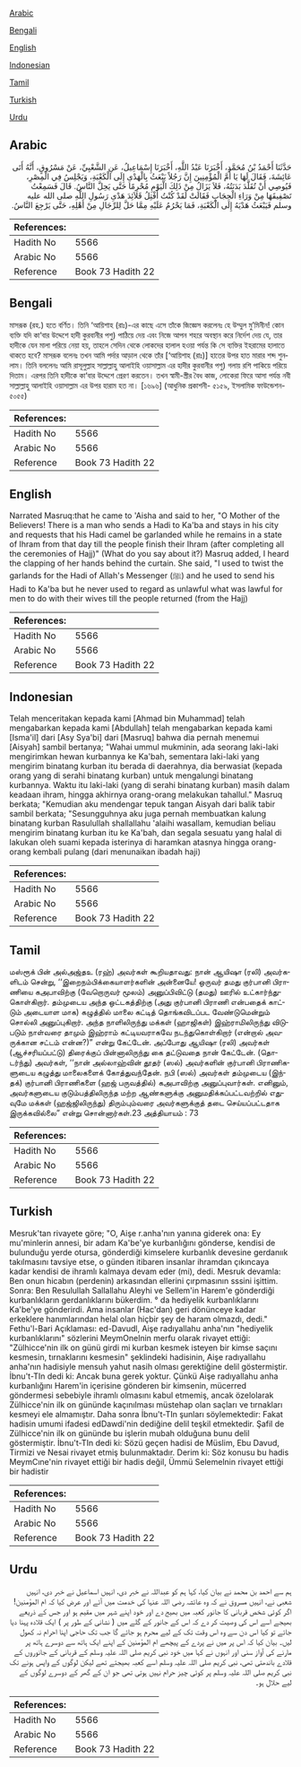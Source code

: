 [Arabic](#arabic)

[Bengali](#bengali)

[English](#english)

[Indonesian](#indonesian)

[Tamil](#tamil)

[Turkish](#turkish)

[Urdu](#urdu)

## Arabic


<div dir="rtl" lang="ar" style={{fontSize:'larger',backgroundColor:'#f8f9fa',padding:20}}>
حَدَّثَنَا أَحْمَدُ بْنُ مُحَمَّدٍ، أَخْبَرَنَا عَبْدُ اللَّهِ، أَخْبَرَنَا إِسْمَاعِيلُ، عَنِ الشَّعْبِيِّ، عَنْ مَسْرُوقٍ، أَنَّهُ أَتَى عَائِشَةَ، فَقَالَ لَهَا يَا أُمَّ الْمُؤْمِنِينَ إِنَّ رَجُلاً يَبْعَثُ بِالْهَدْىِ إِلَى الْكَعْبَةِ، وَيَجْلِسُ فِي الْمِصْرِ، فَيُوصِي أَنْ تُقَلَّدَ بَدَنَتُهُ، فَلاَ يَزَالُ مِنْ ذَلِكَ الْيَوْمِ مُحْرِمًا حَتَّى يَحِلَّ النَّاسُ‏.‏ قَالَ فَسَمِعْتُ تَصْفِيقَهَا مِنْ وَرَاءِ الْحِجَابِ فَقَالَتْ لَقَدْ كُنْتُ أَفْتِلُ قَلاَئِدَ هَدْىِ رَسُولِ اللَّهِ صلى الله عليه وسلم فَيَبْعَثُ هَدْيَهُ إِلَى الْكَعْبَةِ، فَمَا يَحْرُمُ عَلَيْهِ مِمَّا حَلَّ لِلرِّجَالِ مِنْ أَهْلِهِ، حَتَّى يَرْجِعَ النَّاسُ‏.‏
</div>
<div style={{backgroundColor:'#f8f9fa',padding:20, marginBottom: 10}}><table> <thead> <tr> <th>References:</th> <th></th> </tr> </thead> <tbody><tr><td>Hadith No</td><td>5566</td></tr><tr><td>Arabic No</td><td>5566</td></tr><tr><td>Reference</td><td>Book 73 Hadith 22</td></tr></tbody></table></div>

## Bengali


<div dir="ltr" lang="bn" style={{fontSize:'larger',backgroundColor:'#f8f9fa',padding:20}}>
মাসরূক (রহ.) হতে বর্ণিত। তিনি ‘আয়িশাহ (রাঃ)-এর কাছে এসে তাঁকে জিজ্ঞেস করলেনঃ হে উম্মুল মু’মিনীন! কোন ব্যক্তি যদি কা‘বার উদ্দেশে হাদী কুরবানীর পশু) পাঠিয়ে দেয় এবং নিজে আপন শহরে অবস্থান করে নির্দেশ দেয় যে, তার হাদীকে যেন মালা পরিয়ে নেয়া হয়, তাহলে সেদিন থেকে লোকদের হালাল হওয়া পর্যন্ত কি সে ব্যক্তির ইহরামের হালাতে থাকতে হবে? মাসরূক বলেনঃ তখন আমি পর্দার আড়াল থেকে তাঁর [‘আয়িশাহ (রাঃ)] হাতের উপর হাত মারার শব্দ শুনলাম। তিনি বললেনঃ আমি রাসূলুল্লাহ সাল্লাল্লাহু আলাইহি ওয়াসাল্লাম এর হাদীর কুরবানীর পশু) গলায় রশি পাকিয়ে পরিয়ে দিতাম। এরপর তিনি হাদীকে কা‘বার উদ্দেশে প্রেরণ করতেন। তখন স্বামী-স্ত্রীর বৈধ কাজ, লোকেরা ফিরে আসা পর্যন্ত নবী সাল্লাল্লাহু আলাইহি ওয়াসাল্লাম এর উপর হারাম হত না। [১৬৯৬] (আধুনিক প্রকাশনী- ৫১৫৯, ইসলামিক ফাউন্ডেশন- ৫০৫৫)
</div>
<div style={{backgroundColor:'#f8f9fa',padding:20, marginBottom: 10}}><table> <thead> <tr> <th>References:</th> <th></th> </tr> </thead> <tbody><tr><td>Hadith No</td><td>5566</td></tr><tr><td>Arabic No</td><td>5566</td></tr><tr><td>Reference</td><td>Book 73 Hadith 22</td></tr></tbody></table></div>

## English


<div dir="ltr" lang="en" style={{fontSize:'larger',backgroundColor:'#f8f9fa',padding:20}}>
Narrated Masruq:that he came to 'Aisha and said to her, "O Mother of the Believers! There is a man who sends a Hadi to Ka'ba and stays in his city and requests that his Hadi camel be garlanded while he remains in a state of Ihram from that day till the people finish their Ihram (after completing all the ceremonies of Hajj)" (What do you say about it?) Masruq added, I heard the clapping of her hands behind the curtain. She said, "I used to twist the garlands for the Hadi of Allah's Messenger (ﷺ) and he used to send his Hadi to Ka'ba but he never used to regard as unlawful what was lawful for men to do with their wives till the people returned (from the Hajj)
</div>
<div style={{backgroundColor:'#f8f9fa',padding:20, marginBottom: 10}}><table> <thead> <tr> <th>References:</th> <th></th> </tr> </thead> <tbody><tr><td>Hadith No</td><td>5566</td></tr><tr><td>Arabic No</td><td>5566</td></tr><tr><td>Reference</td><td>Book 73 Hadith 22</td></tr></tbody></table></div>

## Indonesian


<div dir="ltr" lang="id" style={{fontSize:'larger',backgroundColor:'#f8f9fa',padding:20}}>
Telah menceritakan kepada kami [Ahmad bin Muhammad] telah mengabarkan kepada kami [Abdullah] telah mengabarkan kepada kami [Isma'il] dari [Asy Sya'bi] dari [Masruq] bahwa dia pernah menemui [Aisyah] sambil bertanya; "Wahai ummul mukminin, ada seorang laki-laki mengirimkan hewan kurbannya ke Ka'bah, sementara laki-laki yang mengirim binatang kurban itu berada di daerahnya, dia berwasiat (kepada orang yang di serahi binatang kurban) untuk mengalungi binatang kurbannya. Waktu itu laki-laki (yang di serahi binatang kurban) masih dalam keadaan ihram, hingga akhirnya orang-orang melakukan tahallul." Masruq berkata; "Kemudian aku mendengar tepuk tangan Aisyah dari balik tabir sambil berkata; "Sesungguhnya aku juga pernah membuatkan kalung binatang kurban Rasulullah shallallahu 'alaihi wasallam, kemudian beliau mengirim binatang kurban itu ke Ka'bah, dan segala sesuatu yang halal di lakukan oleh suami kepada isterinya di haramkan atasnya hingga orang-orang kembali pulang (dari menunaikan ibadah haji)
</div>
<div style={{backgroundColor:'#f8f9fa',padding:20, marginBottom: 10}}><table> <thead> <tr> <th>References:</th> <th></th> </tr> </thead> <tbody><tr><td>Hadith No</td><td>5566</td></tr><tr><td>Arabic No</td><td>5566</td></tr><tr><td>Reference</td><td>Book 73 Hadith 22</td></tr></tbody></table></div>

## Tamil


<div dir="ltr" lang="ta" style={{fontSize:'larger',backgroundColor:'#f8f9fa',padding:20}}>
மஸ்ரூக் பின் அல்அஜ்தஉ (ரஹ்) அவர்கள் கூறியதாவது: நான் ஆயிஷா (ரலி) அவர்களிடம் சென்று, ‘‘இறைநம்பிக்கையாளர்களின் அன்னையே! ஒருவர் தமது குர்பானி பிராணியை கஅபாவிற்கு (வேறொருவர் மூலம்) அனுப்பிவிட்டு (தமது) ஊரில் உட்கார்ந்துகொள்கிறார். தம்முடைய அந்த ஒட்டகத்திற்கு (அது குர்பானி பிராணி என்பதைக் காட்டும் அடையாள மாக) கழுத்தில் மாலை கட்டித் தொங்கவிடப்பட வேண்டுமென்றும் சொல்லி அனுப்புகிறார். அந்த நாளிலிருந்து மக்கள் (ஹாஜிகள்) இஹ்ராமிலிருந்து விடுபடும் நாள்வரை தாமும் இஹ்ராம் கட்டியவராகவே நடந்துகொள்கிறார் (என்றால் அவருக்கான சட்டம் என்ன?)” என்று கேட்டேன். அப்போது ஆயிஷா (ரலி) அவர்கள் (ஆச்சரியப்பட்டு) திரைக்குப் பின்னாலிருந்து கை தட்டுவதை நான் கேட்டேன். (தொடர்ந்து) அவர்கள், ‘‘நான் அல்லாஹ்வின் தூதர் (ஸல்) அவர்களின் குர்பானி பிராணிகளுடைய கழுத்து மாலைகளைக் கோத்துவந்தேன். நபி (ஸல்) அவர்கள் தம்முடைய (இந்தக்) குர்பானி பிராணிகளை (ஹஜ் பருவத்தில்) கஅபாவிற்கு அனுப்புவார்கள். எனினும், அவர்களுடைய குடும்பத்திலிருந்த மற்ற ஆண்களுக்கு அனுமதிக்கப்பட்டவற்றில் எதுவுமே மக்கள் (ஹஜ்ஜிலிருந்து) திரும்பும்வரை அவர்களுக்குத் தடை செய்யப்பட்டதாக இருக்கவில்லை” என்று சொன்னார்கள்.23 அத்தியாயம் : 73
</div>
<div style={{backgroundColor:'#f8f9fa',padding:20, marginBottom: 10}}><table> <thead> <tr> <th>References:</th> <th></th> </tr> </thead> <tbody><tr><td>Hadith No</td><td>5566</td></tr><tr><td>Arabic No</td><td>5566</td></tr><tr><td>Reference</td><td>Book 73 Hadith 22</td></tr></tbody></table></div>

## Turkish


<div dir="ltr" lang="tr" style={{fontSize:'larger',backgroundColor:'#f8f9fa',padding:20}}>
Mesruk'tan rivayete göre; "O, Aişe r.anha'nın yanına giderek ona: Ey mu'minlerin annesi, bir adam Ka'be'ye kurbanlığını gönderse, kendisi de bulunduğu yerde otursa, gönderdiği kimselere kurbanlık devesine gerdanıık takılmasını tavsiye etse, o günden itibaren insanlar ihramdan çıkıncaya kadar kendisi de ihramlı kalmaya devam eder (mi), dedi. Mesruk devamla: Ben onun hicabın (perdenin) arkasından ellerini çırpmasının sssini işittim. Sonra: Ben Resulullah Sallallahu Aleyhi ve Sellem'in Harem'e gönderdiği kurbanlıkların gerdanlıklarını bükerdim. ° da hediyelik kurbanlıklarını Ka'be'ye gönderirdi. Ama insanlar (Hac'dan) geri dönünceye kadar erkeklere hanımlarından helal olan hiçbir şey de haram olmazdı, dedi." Fethu'l-Bari Açıklaması: ed-Davudl, Aişe radıyallahu anha'nın "hediyelik kurbanlıklarını" sözlerini MeymOnelnin merfu olarak rivayet ettiği: "Zülhicce'nin ilk on günü girdi mi kurban kesmek isteyen bir kimse saçını kesmesin, tırnaklarını kesmesin" şeklindeki hadisinin, Aişe radıyallahu anha'nın hadisiyle mensuh yahut nasih olması gerektiğine delil göstermiştir. İbnu't-TIn dedi ki: Ancak buna gerek yoktur. Çünkü Aişe radıyallahu anha kurbanlığını Harem'in içerisine gönderen bir kimsenin, mücerred göndermesi sebebiyle ihramlı olmasını kabul etmemiş, ancak özelolarak Zülhicce'nin ilk on gününde kaçınılması müstehap olan saçları ve tırnakları kesmeyi ele almamıştır. Daha sonra İbnu't-TIn şunları söylemektedir: Fakat hadisin umumi ifadesi edDawdi'nin dediğine delil teşkil etmektedir. Şafil de Zülhicce'nin ilk on gününde bu işlerin mubah olduğuna bunu delil göstermiştir. İbnu't-TIn dedi ki: Sözü geçen hadisi de Müslim, Ebu Davud, Tirmizi ve Nesai rivayet etmiş bulunmaktadır. Derim ki: Söz konusu bu hadis MeymCıne'nin rivayet ettiği bir hadis değil, Ümmü Selemelnin rivayet ettiği bir hadistir
</div>
<div style={{backgroundColor:'#f8f9fa',padding:20, marginBottom: 10}}><table> <thead> <tr> <th>References:</th> <th></th> </tr> </thead> <tbody><tr><td>Hadith No</td><td>5566</td></tr><tr><td>Arabic No</td><td>5566</td></tr><tr><td>Reference</td><td>Book 73 Hadith 22</td></tr></tbody></table></div>

## Urdu


<div dir="rtl" lang="ur" style={{fontSize:'larger',backgroundColor:'#f8f9fa',padding:20}}>
ہم سے احمد بن محمد نے بیان کیا، کہا ہم کو عبداللہ نے خبر دی، انہیں اسماعیل نے خبر دی، انہیں شعبی نے، انہیں مسروق نے کہ وہ عائشہ رضی اللہ عنہا کی خدمت میں آئے اور عرض کیا کہ ام المؤمنین! اگر کوئی شخص قربانی کا جانور کعبہ میں بھیج دے اور خود اپنے شہر میں مقیم ہو اور جس کے ذریعے بھیجے اسے اس کی وصیت کر دے کہ اس کے جانور کے گلے میں ( نشانی کے طور پر ) ایک قلادہ پہنا دیا جائے تو کیا اس دن سے وہ اس وقت تک کے لیے محرم ہو جائے گا جب تک حاجی اپنا احرام نہ کھول لیں۔ بیان کیا کہ اس پر میں نے پردے کے پیچھے ام المؤمنین کے اپنے ایک ہاتھ سے دوسرے ہاتھ پر مارنے کی آواز سنی اور انہوں نے کہا میں خود نبی کریم صلی اللہ علیہ وسلم کے قربانی کے جانوروں کے قلادے باندھتی تھی، نبی کریم صلی اللہ علیہ وسلم اسے کعبہ بھیجتے تھے لیکن لوگوں کے واپس ہونے تک نبی کریم صلی اللہ علیہ وسلم پر کوئی چیز حرام نہیں ہوتی تھی جو ان کے گھر کے دوسرے لوگوں کے لیے حلال ہو۔
</div>
<div style={{backgroundColor:'#f8f9fa',padding:20, marginBottom: 10}}><table> <thead> <tr> <th>References:</th> <th></th> </tr> </thead> <tbody><tr><td>Hadith No</td><td>5566</td></tr><tr><td>Arabic No</td><td>5566</td></tr><tr><td>Reference</td><td>Book 73 Hadith 22</td></tr></tbody></table></div>